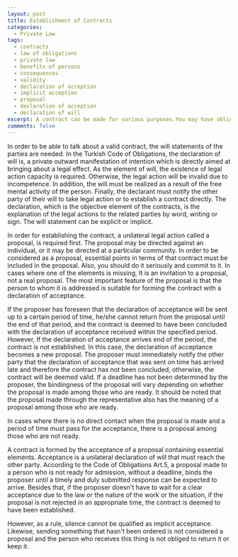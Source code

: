 ```yaml
---
layout: post
title: Establishment of Contracts
categories:
  - Private Law
tags:
  - contracts
  - law of obligations
  - private law
  - benefits of persons
  - consequences
  - validity
  - declaration of acception
  - implicit acception
  - proposal
  - declaration of acception
  - declaration of will
excerpt: A contract can be made for various purposes.You may have obligations under a contract, or you may have the opportunity to claim a right.In order to claim your rights, we must be able to talk about a valid contract. But before that, we need to know the essentials of a contract.
comments: false
---
```


In order to be able to talk about a valid contract, the will statements of the parties are needed. In the Turkish Code of Obligations, the declaration of will is, a private outward manifestation of intention which is directly aimed at bringing about a legal effect. 
As the element of will, the existence of legal action capacity is required. Otherwise, the legal action will be invalid due to incompetence. In addition, the will must be realized as a result of the free mental activity of the person. Finally, the declarant must notify the other party of their will to take legal action or to establish a contract directly.
The declaration, which is the objective element of the contracts, is the explanation of the legal actions to the related parties by word, writing or sign. The will statement can be explicit or implicit.

In order for establishing the contract, a unilateral legal action called a proposal, is required first.
The proposal may be directed against an individual, or it may be directed at a particular community.
In order to be considered as a proposal, essential points in terms of that contract must be included in the proposal. Also, you should do it seriously and commit to it. In cases where one of the elements is missing, It is an invitation to a proposal, not a real proposal. The most important feature of the proposal is that the person to whom it is addressed is suitable for forming the contract with a declaration of acceptance.

If the proposer has foreseen that the declaration of acceptance will be sent up to a certain period of time, he/she cannot return from the proposal until the end of that period, and the contract is deemed to have been concluded with the declaration of acceptance received within the specified period.
However, If the declaration of acceptance arrives end of the period, the contract is not established. In this case, the declaration of acceptance becomes a new proposal. 
The proposer must immediately notify the other party that the declaration of acceptance that was sent on time has arrived late and therefore the contract has not been concluded, otherwise, the contract will be deemed valid.
If a deadline has not been determined by the proposer, the bindingness of the proposal will vary depending on whether the proposal is made among those who are ready. It should be noted that the proposal made through the representative also has the meaning of a proposal among those who are ready.

In cases where there is no direct contact when the proposal is made and a period of time must pass for the acceptance, there is a proposal among those who are not ready.

A contract is formed by the acceptance of a proposal containing essential elements. Acceptance is a unilateral declaration of will that must reach the other party. According to the Code of Obligations Art.5, a proposal made to a person who is not ready for admission, without a deadline, binds the proposer until a timely and duly submitted response can be expected to arrive.
Besides that, if the proposer doesn't have to wait for a clear acceptance due to the law or the nature of the work or the situation, if the proposal is not rejected in an appropriate time, the contract is deemed to have been established.

However, as a rule, silence cannot be qualified as implicit acceptance. Likewise, sending something that hasn't been ordered is not considered a proposal and the person who receives this thing is not obliged to return it or keep it.
